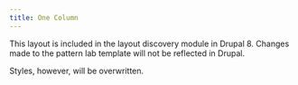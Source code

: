 ```yaml
---
title: One Column
---
```


This layout is included in the layout discovery module in Drupal 8. Changes made to the pattern lab template will not be reflected in Drupal.

Styles, however, will be overwritten.
